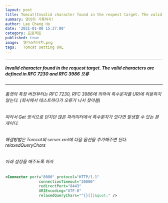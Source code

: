 ```yaml
---
layout: post
title: Tomcat(Invalid character found in the request target. The valid characters are defined in RFC 7230 and RFC 3986)
summary: 열심히 기록하자!
author: Lee Chang Ho
date: '2021-01-08 15:37:00'
category: 프로젝트
published: true
image:  엘라스틱서치.png
tags:   Tomcat setting URL
---
```


 ---
##### Invalid character found in the request target. The valid characters are defined in RFC 7230 and RFC 3986 오류
 ---
###### 톰캣의 특정 버전부터는 RFC 7230, RFC 3986에 의하여 특수문자를 URI에 허용하지 않는다.  (회사에서 테스트하다가 오류가 나서 찾아봄)  
###### 따라서 Get 방식으로 던지던 많은 파라미터에서 특수문자가 있다면 발생할 수 있는 문제이다.    

###### 해결방법은 Tomcat의 server.xml에 다음 옵션을 추가해주면 된다.  *relaxedQueryChars* 
###### 아래 설정을 해주도록 하자

```xml
<Connector port="8080" protocol="HTTP/1.1"
               connectionTimeout="20000"
               redirectPort="8443"
			   URIEncoding="UTF-8"
			   relaxedQueryChars="^{}[]|&quot;" />
``` 
<!--stackedit_data:
eyJoaXN0b3J5IjpbLTYwODUyNTE2OV19
-->